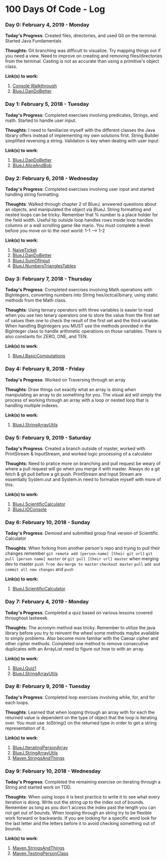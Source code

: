 # 100 Days Of Code - Log

### Day 0: February 4, 2019 - Monday 

**Today's Progress**: Created files, directories, and used Git on the terminal. Started Java Fundamentals

**Thoughts:** Git branching was difficult to visualize. Try mapping things out if you need a view. Need to improve on creating and removing files/directories from the terminal. Casting is not as accurate than using a primitive's object class.

**Link(s) to work:** 
1. [Console Walkthrough](https://github.com/julianrios/CR-MesoLabs-Console.git)
2. [BlueJ.DanDoBetter](https://github.com/julianrios/BlueJ.DanDoBetter.git)


### Day 1: February 5, 2018 - Tuesday 

**Today's Progress**: Completed exercises involving predicates, Strings, and math. Started to handle user input.

**Thoughts**: I need to familiarize myself with the different classes the Java library offers instead of implementing my own solutions first. String Builder simplified reversing a string. Validation is key when dealing with user input.

**Link(s) to work**: 
1. [BlueJ.DanDoBetter](https://github.com/julianrios/BlueJ.DanDoBetter.git)
2. [BlueJ.AliceAndBob](https://github.com/julianrios/BlueJ.AliceAndBob.git)


### Day 2: February 6, 2018 - Wednesday

**Today's Progress**: Completed exercises involving user input and started handling string formatting.

**Thoughts**: Walked through chapter 2 of BlueJ, answered questions about an objects, and manipulated the object via BlueJ. String formatting and nested loops can be tricky. Remember that %<number> number is a place holder for the field width. Useful tip outside loop handles rows inside loop handles columns or a wall scrolling game like mario. 
You must complete a level before you move on to the next world: 1-1 --> 1-2 

**Link(s) to work**: 
1. [NaiveTicket](https://github.com/julianrios/NaiveTicket.git)
2. [BlueJ.DanDoBetter](https://github.com/julianrios/BlueJ.DanDoBetter.git)
3. [BlueJ.SumOfInput](https://github.com/julianrios/BlueJ.SumOfInput.git)
4. [BlueJ.NumbersTrianglesTables](https://github.com/julianrios/BlueJ.NumbersTrianglesTables.git)


### Day 3: February 7, 2018 - Thursday

**Today's Progress**: Completed exercises involving Math operations with BigIntegers, converting numbers into String hex/octcal/binary, using static methods from the Math class.

**Thoughts**: Using ternary operators with three variables is easier to read when you use two tenary operators one to store the value from the first set of values then one to check the result of the first set and the third variable. When handling BigIntegers you MUST use the methods provided in the BigInteger class to handle arithmetic operations on those variables. There is also constants for ZERO, ONE, and TEN.

**Link(s) to work**: 
1. [BlueJ.BasicComputations](https://github.com/julianrios/BlueJ.BasicComputations.git)


### Day 4: February 8, 2018 - Friday

**Today's Progress**: Worked on Traversing through an array 

**Thoughts**: Draw things out exactly what an array is doing when manipulating an array to do something for you. The visual aid will simply the process of working through an array with a loop or nested loop that is handling multiple indexes.

**Link(s) to work**: 
1. [BlueJ.StringArrayUtils](https://github.com/julianrios/BlueJ.StringArrayUtils.git)


### Day 5: February 9, 2019 - Saturday 

**Today's Progress**: Created a branch outside of master, worked with PrintStream & InputStream, and worked logic processing of a calculator

**Thoughts:** Need to pratice more on branching and pull request be weary of where a pull request will go when you merge it with master. Always do a git fetch & git pull before a git push. PrintStream and Input Stream are essentially System.out and System.in need to formalize myself with more of this.

**Link(s) to work:** 
1. [BlueJ.ScientificCalculator](https://github.com/julianrios/BlueJ.ScientificCalculator.git)
2. [BlueJ.IOConsole](https://github.com/julianrios/BlueJ.IOConsole.git)


### Day 6: February 10, 2018 - Sunday 

**Today's Progress**: Demoed and submitted group final version of Scientific Calculator

**Thoughts**: When forking from another person's repo and trying to pull their changes remember ```git remote add [person-name] [their git url]```
```git pull [person name] master```
or ```git pull [their url] master``` when merging dev to master ```push from dev``` ```merge to master``` ```checkout master``` ```pull``` ```add and commit all new changes```  and ```push``` 

**Link(s) to work:** 
1. [BlueJ.ScientificCalculator](https://github.com/julianrios/BlueJ.ScientificCalculator.git)


### Day 7: February 4, 2019 - Monday 

**Today's Progress**: Completed a quiz based on various lessons covered throughout lastweek.

**Thoughts:** The acronym method was tricky. Remember to utilize the java library before you try to reinvent the wheel some methods maybe available to simply problems. Also become more familiar with the Caesar cipher and other cipher methods. Completed one method to remove consecutive duplicates with an ArrayList need to figure out how to with an array.

**Link(s) to work:** 
1. [BlueJ.Quiz1](https://github.com/julianrios/BlueJ.Quiz1.git)
2. [BlueJ.StringArrayUtils](https://github.com/julianrios/BlueJ.StringArrayUtils.git)


### Day 8: February 9, 2018 - Tuesday 

**Today's Progress**: Completed loop exercises involving while, for, and for each loops.

**Thoughts**: Learned that when looping through an array with for each the returned value is dependent on the type of object that the loop is iterating over. You must use .toString() on the returned type in order to get a string representation of it.

**Link(s) to work**: 
1. [BlueJ.IteratingPersonArray](https://github.com/julianrios/BlueJ.IteratingPersonArray.git)
2. [BlueJ.StringArrayUtils](https://github.com/julianrios/BlueJ.StringArrayUtils.git)
3. [Maven.StringsAndThings](https://github.com/julianrios/Maven.StringsAndThings.git)


### Day 9: February 10, 2018 - Wednesday

**Today's Progress**: Completed the remaining exercise on iterating through a String and started work on TDD.

**Thoughts**: When using loops it is best practice to write it to see what every iteration is doing. Write out the string up to the index out of bounds. Remember as long as you don't access the index past the length you can not get out of bounds. When looping through an string try to be flexible work forward or backwards. If you are looking for a specific word look for the last letter and the letters before it to avoid checking something out of bounds.

**Link(s) to work**: 
1. [Maven.StringsAndThings](https://github.com/julianrios/Maven.StringsAndThings.git)
2. [Maven.TestingPersonClass](https://github.com/Zipcoder/Maven.TestingPersonClass)


<!-- ### Day 3: February 7, 2018 - Thursday

**Today's Progress**: Completed exercises involving Math operations with BigIntegers, converting numbers into String hex/octcal/binary, using static methods from the Math class.

**Thoughts**: Using ternary operators with three variables is easier to read when you use two tenary operators one to store the value from the first set of values then one to check the result of the first set and the third variable. When handling BigIntegers you MUST use the methods provided in the BigInteger class to handle arithmetic operations on those variables. There is also constants for ZERO, ONE, and TEN.

**Link(s) to work**: 
1. [BlueJ.BasicComputations](https://github.com/julianrios/BlueJ.BasicComputations.git)


### Day 4: February 8, 2018 - Friday

**Today's Progress**: Worked on Traversing through an array 

**Thoughts**: Draw things out exactly what an array is doing when manipulating an array to do something for you. The visual aid will simply the process of working through an array with a loop or nested loop that is handling multiple indexes.

**Link(s) to work**: 
1. [BlueJ.StringArrayUtils](https://github.com/julianrios/BlueJ.StringArrayUtils.git)


### Day 5: February 9, 2019 - Saturday 

**Today's Progress**: Created a branch outside of master, worked with PrintStream & InputStream, and worked logic processing of a calculator

**Thoughts:** Need to pratice more on branching and pull request be weary of where a pull request will go when you merge it with master. Always do a git fetch & git pull before a git push. PrintStream and Input Stream are essentially System.out and System.in need to formalize myself with more of this.

**Link(s) to work:** 
1. [BlueJ.ScientificCalculator](https://github.com/julianrios/BlueJ.ScientificCalculator.git)
2. [BlueJ.IOConsole](https://github.com/julianrios/BlueJ.IOConsole.git)


### Day 6: February 10, 2018 - Sunday 

**Today's Progress**: Demoed and submitted group final version of Scientific Calculator

**Thoughts**: When forking from another person's repo and trying to pull their changes remember ```git remote add [person-name] [their git url]```
```git pull [person name] master```
or ```git pull [their url] master``` when merging dev to master ```push from dev``` ```merge to master``` ```checkout master``` ```pull``` ```add and commit all new changes```  and ```push``` 

**Link(s) to work:** 
1. [BlueJ.ScientificCalculator](https://github.com/julianrios/BlueJ.ScientificCalculator.git)
 -->